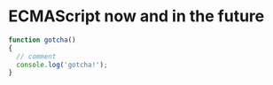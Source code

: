 # ECMAScript now and in the future

```js
function gotcha()
{
  // comment
  console.log('gotcha!');
}
```
